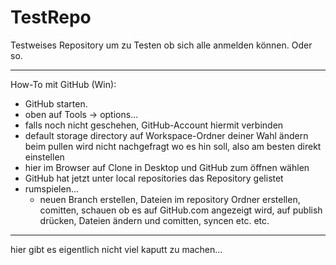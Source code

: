 TestRepo
========

Testweises Repository um zu Testen ob sich alle anmelden können. Oder so.
________________________________________________

How-To mit GitHub (Win):
  - GitHub starten. 
  - oben auf  Tools -> options...
  - falls noch nicht geschehen, GitHub-Account hiermit verbinden
  - default storage directory auf Workspace-Ordner deiner Wahl ändern
      beim pullen wird nicht nachgefragt wo es hin soll, also am besten direkt einstellen
  - hier im Browser auf Clone in Desktop und GitHub zum öffnen wählen
  - GitHub hat jetzt unter local repositories das Repository gelistet
  - rumspielen...
      - neuen Branch erstellen, Dateien im repository Ordner erstellen, comitten, schauen ob es auf GitHub.com angezeigt wird, auf publish drücken, Dateien ändern und comitten, syncen etc. etc.
  
_________________
hier gibt es eigentlich nicht viel kaputt zu machen...
